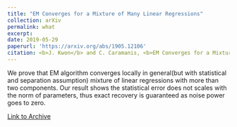```yaml
---
title: "EM Converges for a Mixture of Many Linear Regressions"
collection: arXiv
permalink: what
excerpt: 
date: 2019-05-29
paperurl: 'https://arxiv.org/abs/1905.12106'
citation: <b>J. Kwon</b> and C. Caramanis, <b>EM Converges for a Mixture of Many Linear Regressions</b>, <i>Preprint, under review.</i>
---
```


We prove that EM algorithm converges locally in general(but with statistical and separation assumption) mixture of linear regressions with more than two components. Our result shows the statistical error does not scales with the norm of parameters, thus exact recovery is guaranteed as noise power goes to zero. 

[Link to Archive](https://arxiv.org/abs/1905.12106)